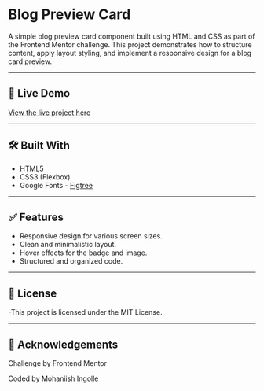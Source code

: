 # Blog Preview Card

A simple blog preview card component built using HTML and CSS as part of the Frontend Mentor challenge. This project demonstrates how to structure content, apply layout styling, and implement a responsive design for a blog card preview.

---

## 🚀 Live Demo

[View the live project here](https://mohaniish2208.github.io/Blog-Post/)

---

## 🛠️ Built With

- HTML5
- CSS3 (Flexbox)
- Google Fonts - [Figtree](https://fonts.google.com/specimen/Figtree)

---

## ✅ Features

- Responsive design for various screen sizes.
- Clean and minimalistic layout.
- Hover effects for the badge and image.
- Structured and organized code.

---

## 📝 License

-This project is licensed under the MIT License. 

---

## 📍 Acknowledgements

Challenge by Frontend Mentor

Coded by Mohaniish Ingolle